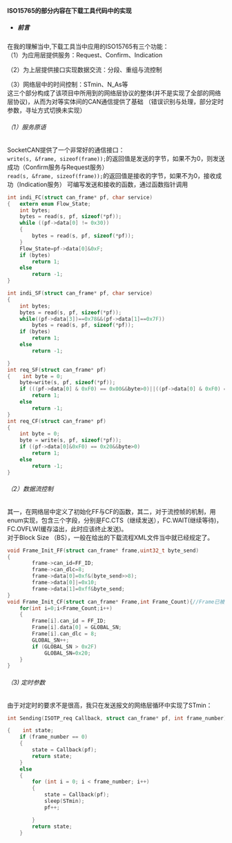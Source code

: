 #### ISO15765的部分内容在下载工具代码中的实现

* ##### 前言

在我的理解当中,下载工具当中应用的ISO15765有三个功能：  
（1）为应用层提供服务：Request、Confirm、Indication

（2）为上层提供接口实现数据交流：分段、重组与流控制

（3）网络层中的时间控制：STmin、N\_As等  
这三个部分构成了该项目中所用到的网络层协议的整体\(并不是实现了全部的网络层协议\)，从而为对等实体间的CAN通信提供了基础
（错误识别与处理，部分定时参数，寻址方式切换未实现）

###### （1）服务原语

SocketCAN提供了一个非常好的通信接口：  
`write(s, &frame, sizeof(frame));`的返回值是发送的字节，如果不为0，则发送成功（Confirm服务与Request服务）  
`read(s, &frame, sizeof(frame));`的返回值是接收的字节，如果不为0，接收成功（Indication服务）
可编写发送和接收的函数，通过函数指针调用

```c
int indi_FC(struct can_frame* pf, char service)
{   extern enum Flow_State; 
    int bytes;
    bytes = read(s, pf, sizeof(*pf));
    while ((pf->data[0] != 0x30))
    {
        bytes = read(s, pf, sizeof(*pf)); 
    }
    Flow_State=pf->data[0]&0xF;
    if (bytes)
        return 1;
    else
        return -1;
}

int indi_SF(struct can_frame* pf, char service)
{
    int bytes;
    bytes = read(s, pf, sizeof(*pf));
    while((pf->data[3])==0x78&&(pf->data[1]==0x7F))
        bytes = read(s, pf, sizeof(*pf));
    if (bytes)
        return 1;
    else 
        return -1;

}
int req_SF(struct can_frame* pf)
{    int byte = 0;
    byte=write(s, pf, sizeof(*pf));
    if (((pf->data[0] & 0xF0) == 0x00&&byte>0)||((pf->data[0] & 0xF0) == 0x10&&byte>0))
        return 1;
    else 
        return -1;
}    
int req_CF(struct can_frame* pf)
{
    int byte = 0;
    byte = write(s, pf, sizeof(*pf));
    if ((pf->data[0]&0xF0) == 0x20&&byte>0)
        return 1;
    else 
        return -1;
}
```

###### （2）数据流控制

其一，在网络层中定义了初始化FF与CF的函数，其二，对于流控帧的机制，用enum实现，包含三个字段，分别是FC.CTS（继续发送），FC.WAIT\(继续等待\)，FC\.OVFLW\(缓存溢出，此时应该终止发送\)。  
对于Block Size （BS），一般在给出的下载流程XML文件当中就已经规定了。

```c
void Frame_Init_FF(struct can_frame* frame,uint32_t byte_send)
{
        frame->can_id=FF_ID;
        frame->can_dlc=8;
        frame->data[0]=0xf&(byte_send>>8);
        frame->data[0]|=0x10;
        frame->data[1]=0xff&byte_send;
}
void Frame_Init_CF(struct can_frame* Frame,int Frame_Count){//Frame已被分配内存
    for(int i=0;i<Frame_Count;i++)
    {
        Frame[i].can_id = FF_ID;
        Frame[i].data[0] = GLOBAL_SN;
        Frame[i].can_dlc = 8;
        GLOBAL_SN++;
        if (GLOBAL_SN > 0x2F)
            GLOBAL_SN=0x20;
    }
}
```



###### （3\) 定时参数

由于对定时的要求不是很高，我只在发送报文的网络层循环中实现了STmin：

```c
int Sending(ISOTP_req Callback, struct can_frame* pf, int frame_number)

{    int state;
    if (frame_number == 0)
    {
        state = Callback(pf);
        return state;
    }
    else
    {
        for (int i = 0; i < frame_number; i++)
        {
            state = Callback(pf);
            sleep(STmin);
            pf++;

        }
        return state;
    }
```




